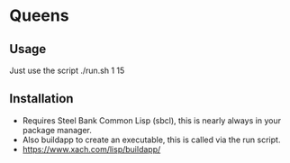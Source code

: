 # Queens

## Usage

Just use the script ./run.sh 1 15

## Installation

 - Requires Steel Bank Common Lisp (sbcl), this is nearly always in your package manager.
 - Also buildapp to create an executable, this is called via the run script.
 - https://www.xach.com/lisp/buildapp/
 
